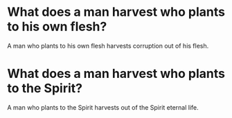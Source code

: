 # What does a man harvest who plants to his own flesh?

A man who plants to his own flesh harvests corruption out of his flesh.

# What does a man harvest who plants to the Spirit?

A man who plants to the Spirit harvests out of the Spirit eternal life.
